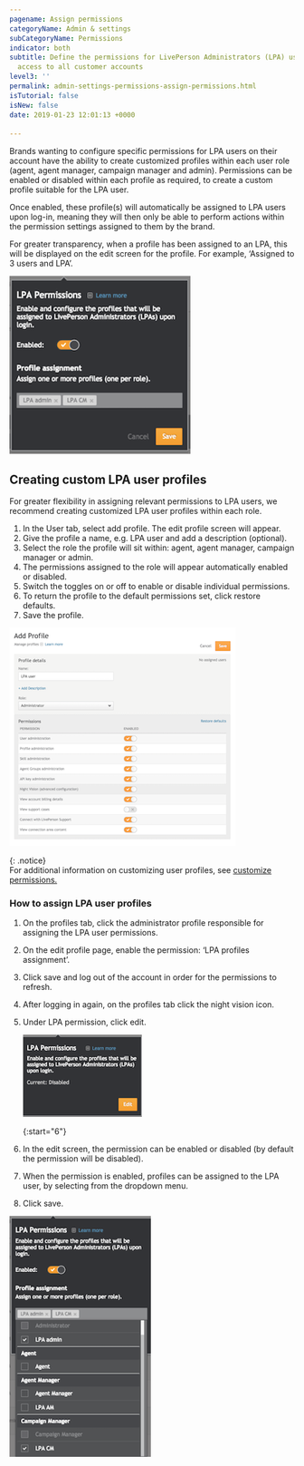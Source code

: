 ```yaml
---
pagename: Assign permissions
categoryName: Admin & settings
subCategoryName: Permissions
indicator: both
subtitle: Define the permissions for LivePerson Administrators (LPA) users which gives
  access to all customer accounts
level3: ''
permalink: admin-settings-permissions-assign-permissions.html
isTutorial: false
isNew: false
date: 2019-01-23 12:01:13 +0000

---
```

Brands wanting to configure specific permissions for LPA users on their account have the ability to create customized profiles within each user role (agent, agent manager, campaign manager and admin). Permissions can be enabled or disabled within each profile as required, to create a custom profile suitable for the LPA user.

Once enabled, these profile(s) will automatically be assigned to LPA users upon log-in, meaning they will then only be able to perform actions within the permission settings assigned to them by the brand.

For greater transparency, when a profile has been assigned to an LPA, this will be displayed on the edit screen for the profile. For example, ‘Assigned to 3 users and LPA’.

![](/img/assign_permissions1.png)

## Creating custom LPA user profiles

For greater flexibility in assigning relevant permissions to LPA users, we recommend creating customized LPA user profiles within each role.

1. In the User tab, select add profile. The edit profile screen will appear.
2. Give the profile a name, e.g. LPA user and add a description (optional).
3. Select the role the profile will sit within: agent, agent manager, campaign manager or admin.
4. The permissions assigned to the role will appear automatically enabled or disabled.
5. Switch the toggles on or off to enable or disable individual permissions.
6. To return the profile to the default permissions set, click restore defaults.
7. Save the profile.

![](/img/assign_permissions2-1.png)

{: .notice}  
For additional information on customizing user profiles, see [customize permissions.](admin-settings-permissions-customize-permissions.html)

### How to assign LPA user profiles

1. On the profiles tab, click the administrator profile responsible for assigning the LPA user permissions.
2. On the edit profile page, enable the permission: ‘LPA profiles assignment’.
3. Click save and log out of the account in order for the permissions to refresh.
4. After logging in again, on the profiles tab click the night vision icon.
5. Under LPA permission, click edit.

   ![](/img/assignperm4.png)

   {:start="6"}
6. In the edit screen, the permission can be enabled or disabled (by default the permission will be disabled).
7. When the permission is enabled, profiles can be assigned to the LPA user, by selecting from the dropdown menu.
8. Click save.

![](/img/assign-permissions5-1.png)
